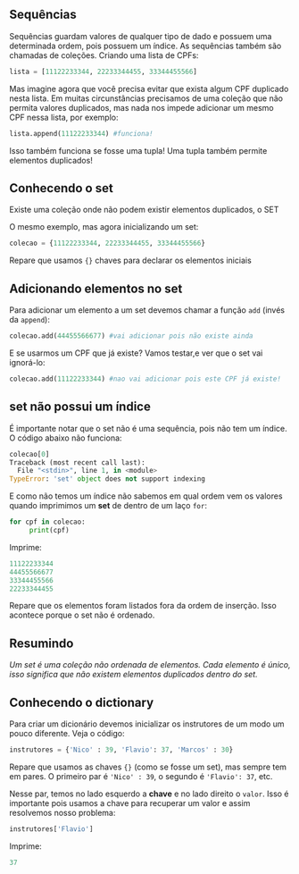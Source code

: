 ## Sequências

Sequências guardam valores de qualquer tipo de dado e possuem uma determinada ordem, pois  possuem um índice. As sequências também são chamadas de coleções.
Criando uma lista de CPFs:

```python
lista = [11122233344, 22233344455, 33344455566]
```

Mas imagine agora que você precisa evitar que exista algum CPF duplicado nesta lista. Em muitas circunstâncias precisamos de uma coleção que não permita valores duplicados, mas nada nos impede adicionar um mesmo CPF nessa lista, por exemplo:

```python
lista.append(11122233344) #funciona!
```

Isso também funciona se fosse uma tupla! Uma tupla também permite elementos duplicados!

## Conhecendo o set

Existe uma coleção onde não podem existir elementos duplicados, o SET

O mesmo exemplo, mas agora inicializando um set:

```python
colecao = {11122233344, 22233344455, 33344455566}
```

Repare que usamos `{}` chaves para declarar os elementos iniciais

## Adicionando elementos no set

Para adicionar um elemento a um set devemos chamar a função `add` (invés da `append`):

```python
colecao.add(44455566677) #vai adicionar pois não existe ainda
```

E se usarmos um CPF que já existe? Vamos testar,e ver que o set vai ignorá-lo:

```python
colecao.add(11122233344) #nao vai adicionar pois este CPF já existe!
```

## set não possui um índice

É importante notar que o set não é uma sequência, pois não tem um índice. O código abaixo não funciona:

```python
colecao[0]
Traceback (most recent call last):
  File "<stdin>", line 1, in <module>
TypeError: 'set' object does not support indexing
```

E como não temos um índice não sabemos em qual ordem vem os valores quando imprimimos um **set** de dentro de um laço `for`:

```python
for cpf in colecao:
     print(cpf)
```

Imprime:

```python
11122233344
44455566677
33344455566
22233344455
```

Repare que os elementos foram listados fora da ordem de inserção. Isso acontece porque o set não é ordenado.

## Resumindo

*Um set é uma coleção não ordenada de elementos. Cada elemento é  único, isso significa que não existem elementos duplicados dentro do  set.*


## Conhecendo o dictionary

Para criar um dicionário devemos inicializar os instrutores de um modo um pouco diferente. Veja o código:

```python
instrutores = {'Nico' : 39, 'Flavio': 37, 'Marcos' : 30}
```

Repare que usamos as chaves `{}` (como se fosse um set), mas sempre tem em pares. O primeiro par é `'Nico' : 39`, o segundo é `'Flavio': 37`, etc.

Nesse par, temos no lado esquerdo a **chave** e no lado direito o `valor`. Isso é importante pois usamos a chave para recuperar um valor e assim resolvemos nosso problema:

```python
instrutores['Flavio']
```

Imprime:

```python
37
```

